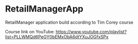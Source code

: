 # RetailManagerApp
RetailManager application build according to Tim Corey course

Course link on YouTube: https://www.youtube.com/playlist?list=PLLWMQd6PeGY0bEMxObA6dtYXuJOGfxSPx

